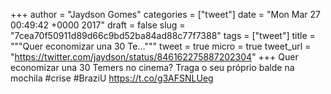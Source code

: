 
+++
author = "Jaydson Gomes"
categories = ["tweet"]
date = "Mon Mar 27 00:49:42 +0000 2017"
draft = false
slug = "7cea70f50911d89d66c9bd52ba84ad88c77f7388"
tags = ["tweet"]
title = """Quer economizar una 30 Te..."""
tweet = true
micro = true
tweet_url = "https://twitter.com/jaydson/status/846162275887202304"
+++
Quer economizar una 30 Temers no cinema? Traga o seu próprio balde na mochila #crise #BraziU https://t.co/g3AFSNLUeg
